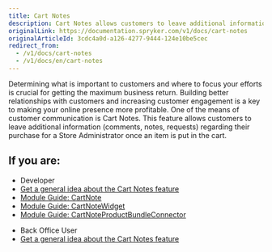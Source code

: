 ```yaml
---
title: Cart Notes
description: Cart Notes allows customers to leave additional information regarding their purchase for a Store Administrator once an item is put in the cart.
originalLink: https://documentation.spryker.com/v1/docs/cart-notes
originalArticleId: 3cdc4a0d-a126-4277-9444-124e10be5cec
redirect_from:
  - /v1/docs/cart-notes
  - /v1/docs/en/cart-notes
---
```


Determining what is important to customers and where to focus your efforts is crucial for getting the maximum business return. Building better relationships with customers and increasing customer engagement is a key to making your online presence more profitable. One of the means of customer communication is Cart Notes. This feature allows customers to leave additional information (comments, notes, requests) regarding their purchase for a Store Administrator once an item is put in the cart.

## If you are:

<div class="mr-container">
    <div class="mr-list-container">
        <!-- col1 -->
        <div class="mr-col">
            <ul class="mr-list mr-list-green">
                <li class="mr-title">Developer</li>
                <li><a href="https://documentation.spryker.com/v1/docs/cart-notes-overview" class="mr-link">Get a general idea about the Cart Notes feature</a></li>
                <li><a href="https://documentation.spryker.com/v1/docs/cart-note" class="mr-link">Module Guide: CartNote</a></li>
                <li><a href="https://documentation.spryker.com/v1/docs/cart-note-widget" class="mr-link">Module Guide: CartNoteWidget</a></li>
                <li><a href="https://documentation.spryker.com/v1/docs/cart-note-product-bundle-connector" class="mr-link">Module Guide: CartNoteProductBundleConnector</a></li>
            </ul>
        </div>
        <!-- col2 -->
        <div class="mr-col">
            <ul class="mr-list mr-list-blue">
                <li class="mr-title"> Back Office User</li>
                <li><a href="https://documentation.spryker.com/v1/docs/cart-notes-overview" class="mr-link">Get a general idea about the Cart Notes feature</a></li>
            </ul>
        </div>
    </div>
</div>
